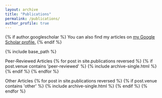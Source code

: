 ```yaml
---
layout: archive
title: "Publications"
permalink: /publications/
author_profile: true
---
```


{% if author.googlescholar %}
  You can also find my articles on <u><a href="{{author.googlescholar}}">my Google Scholar profile</a>.</u>
{% endif %}

{% include base_path %}


Peer-Reviewed Articles
{% for post in site.publications reversed %}
  {% if post.venue contains 'peer-reviewed' %}
    {% include archive-single.html %}
  {% endif %}
{% endfor %}


Other Articles
{% for post in site.publications reversed %}
  {% if post.venue contains 'other' %}
    {% include archive-single.html %}
  {% endif %}
{% endfor %}

